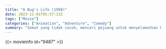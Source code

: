 ```yaml
---
title: "A Bug's Life (1998)"
date: 2023-11-01T05:57:13Z
tags: ["Movie"]
categories: ["Animation", "Adventure", "Comedy"]
summary: "Semut yang tidak cocok, mencari pejuang untuk menyelamatkan koloninya dari belalang yang rakus, ia merekrut sekelompok serangga yang ternyata adalah rombongan sirkus yang tidak kompeten."
---
```


<mux-player stream-type="on-demand"
src="https://kp3d-my.sharepoint.com/personal/ryoo_kp3d_onmicrosoft_com/_layouts/15/download.aspx?share=EZ49sBnfxdhFpJj1uBqRORIBz8UaAVR5vvU-xDEoIBcaYQ" prefer-playback="mse" controls>

</mux-player>


{{< movieinfo id="9487" >}}

<script src="https://cdn.jsdelivr.net/npm/@mux/mux-player"></script>

 <script type="application/ld+json ">
{
"@context": "https://schema.org/",
"@type": "VideoObject",
"name": "A Bug's Life",
"contentUrl": "https://stream.mux.com/zZgO100CRu1mKmFnMUQTvSBD7163cAwiYnuqvkVXlNjU.m3u8",
"thumbnailUrl": "https://www.themoviedb.org/t/p/original/u8dBmYvzXTQ1wGhmSC3Bhz778gh.jpg?width=314&fit_mode=preserve&time=25",
"uploadDate": "2023-11-01T05:57:13Z",
}

</script>